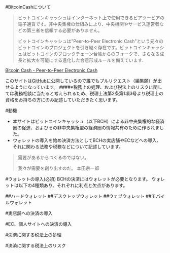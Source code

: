 #BitcoinCashについて
>ビットコインキャッシュはインターネット上で使用できるピアツーピアの電子通貨です。非中央集権の仕組みにより、中央機関やサービス運営者などの第三者を信頼する必要がありません。
>
>ビットコインキャッシュは"Peer-to-Peer Electronic Cash"という元々のビットコインのプロジェクトを引き継ぐ存在です。ビットコインキャッシュはビットコインのブロックチェーン台帳からのフォークで、さらなる成長と拡大を可能にする進化した合意形成ルールを備えています.
>
[Bitcoin Cash - Peer-to-Peer Electronic Cash](https://www.bitcoincash.org/)

このサイトは[GitHub](https://github.com/Bitcoin-Cash-JP/guidelines)に公開しているので誰でもプルリクエスト（編集願）が出せるようになっています。
####※税務上の処理、および税法上のリスクに関しては税務相談に当たると考えられるため、税理士法第2条第1項3号より税理士の資格をお持ちの方にのみ記述していただきたく思います。

#動機
 - 本サイトはビットコインキャッシュ（以下BCH）による非中央集権的な経済圏の促進、およびその非中央集権型の経済圏の情報共有のために作られました。
 - ウォレットの導入を始め決済方法としてBCHの実店舗やECなどへの導入、それに関わる法務や税務などについて記述しています。

>需要があるからつくるのではない。
>
>我々が需要を創り出すのだ。 本田宗一郎

#ウォレットの導入(必須)
BCHの決済にはウォレットが必要となります。
ウォレットは以下の4種類あり、それぞれに利点と欠点があります。

##ハードウォレット
##デスクトップウォレット
##ウェブウォレット
##モバイルウォレット

#実店舗への決済の導入

#EC、個人サイトへの決済の導入

#決済に関する税法上の処理

#決済に関する税法上のリスク
